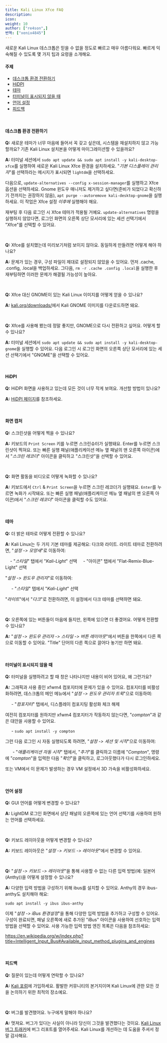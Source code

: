```yaml
---
title: Kali Linux Xfce FAQ
description:
icon:
weight: 10
author: ["re4son",]
번역: ["xenix4845"]
---
```


새로운 Kali Linux 데스크톱은 믿을 수 없을 정도로 빠르고 매우 아름다워요. 빠르게 익숙해질 수 있도록 몇 가지 팁과 요령을 소개해요.

#### 주제

- [데스크톱 환경 전환하기](#switch-desktop-environments)
- [HiDPI](#hidpi)
- [테마](#theme)
- [터미널이 표시되지 않을 때](#no-terminal-showing-up)
- [언어 설정](#language-settings)
- [피드백](#feedback)

&nbsp;
&nbsp;
&nbsp;

#### 데스크톱 환경 전환하기

**Q:** 새로운 테마가 너무 마음에 들어서 꼭 갖고 싶은데, 시스템을 재설치하지 않고 가능할까요? 기존 Kali Linux 설치본을 어떻게 마이그레이션할 수 있을까요?

**A:** 터미널 세션에서 `sudo apt update && sudo apt install -y kali-desktop-xfce`를 실행하여 새로운 Kali Linux Xfce 환경을 설치하세요. "*기본 디스플레이 관리자*"를 선택하라는 메시지가 표시되면 `lightdm`을 선택하세요.

다음으로, `update-alternatives --config x-session-manager`를 실행하고 Xfce 옵션을 선택하세요. Gnome 윈도우 매니저도 제거하고 싶다면(준비가 되었다고 확신하기 전까지는 권장하지 않음), `apt purge --autoremove kali-desktop-gnome`을 실행하세요. 이 작업은 Xfce 설정 *이후에* 실행해야 해요.

재부팅 후 다음 로그인 시 Xfce 테마가 적용될 거예요. `update-alternatives` 명령을 실행하지 않았다면, 로그인 화면의 오른쪽 상단 모서리에 있는 세션 선택기에서 "Xfce"를 선택할 수 있어요.

&nbsp;
&nbsp;

**Q:** Xfce를 설치했는데 미리보기처럼 보이지 않아요. 동일하게 만들려면 어떻게 해야 하나요?

**A:** 문제가 있는 경우, 구성 파일이 제대로 설정되지 않았을 수 있어요. 먼저 .cache, .config, .local을 백업하세요. 그다음, `rm -r .cache .config .local`을 실행한 후 재부팅하면 이러한 문제가 해결될 가능성이 높아요.

&nbsp;
&nbsp;

**Q:** Xfce 대신 GNOME이 있는 Kali Linux 이미지를 어떻게 얻을 수 있나요?

**A:** [kali.org/downloads/](/get-kali/)에서 Kali GNOME 이미지를 다운로드하면 돼요.

&nbsp;
&nbsp;

**Q:** Xfce를 사용해 봤는데 정말 좋지만, GNOME으로 다시 전환하고 싶어요. 어떻게 할 수 있나요?

**A:** 터미널 세션에서 `sudo apt update && sudo apt install -y kali-desktop-gnome`을 실행할 수 있어요.
다음 로그인 시 로그인 화면의 오른쪽 상단 모서리에 있는 세션 선택기에서 "GNOME"을 선택할 수 있어요.

&nbsp;
&nbsp;

#### HiDPI

**Q:** HiDPI 화면을 사용하고 있는데 모든 것이 너무 작게 보여요. 개선할 방법이 있나요?

**A:** [HiDPI 페이지](/docs/general-use/hidpi/)를 참조하세요.

&nbsp;
&nbsp;

#### 화면 캡처

**Q:** 스크린샷을 어떻게 찍을 수 있나요?

**A:** 키보드의 `Print Screen` 키를 누르면 스크린슈터가 실행돼요. Enter를 누르면 스크린샷이 찍혀요. 또는 빠른 실행 패널(애플리케이션 메뉴 옆 패널의 맨 오른쪽 아이콘)에서 "*스크린 레코더*" 아이콘을 클릭하고 "스크린샷"을 선택할 수 있어요.

&nbsp;
&nbsp;

**Q:** 화면 활동을 비디오로 어떻게 녹화할 수 있나요?

**A:** 키보드에서 `Ctrl` & `Print Screen`을 누르면 스크린 레코더가 실행돼요. `Enter`를 누르면 녹화가 시작돼요. 또는 빠른 실행 패널(애플리케이션 메뉴 옆 패널의 맨 오른쪽 아이콘)에서 "*스크린 레코더*" 아이콘을 클릭할 수도 있어요.

&nbsp;
&nbsp;

#### 테마

**Q:** 더 밝은 테마로 어떻게 전환할 수 있나요?

**A:** Kali Linux는 두 가지 기본 테마를 제공해요: 다크와 라이트.
라이트 테마로 전환하려면,
"*설정 -> 모양새*"로 이동하여:

&nbsp;&nbsp;&nbsp;&nbsp;\- "*스타일*" 탭에서 "*Kali-Light*" 선택
&nbsp;&nbsp;&nbsp;&nbsp;\- "아이콘" 탭에서 "Flat-Remix-Blue-Light" 선택

"*설정 -> 윈도우 관리자*"로 이동하여:

&nbsp;&nbsp;&nbsp;&nbsp;&nbsp;\- "*스타일*" 탭에서 "*Kali-Light*" 선택

"*라이트*"에서 "*다크*"로 전환하려면, 이 설정에서 다크 테마를 선택하면 돼요.

&nbsp;
&nbsp;

**Q:** 오른쪽에 있는 버튼들이 마음에 들지만, 왼쪽에 있으면 더 좋겠어요. 어떻게 전환할 수 있나요?

**A:** "*설정 -> 윈도우 관리자 -> 스타일 -> 버튼 레이아웃*"에서 버튼을 한쪽에서 다른 쪽으로 이동할 수 있어요. "Title" 단어의 다른 쪽으로 끌어다 놓기만 하면 돼요.

&nbsp;
&nbsp;

#### 터미널이 표시되지 않을 때

**Q:** 터미널을 실행하려고 할 때 창은 나타나지만 내용이 비어 있어요, 왜 그런가요?

**A:** 그래픽과 사용 중인 xfwm4 컴포지터에 문제가 있을 수 있어요.
컴포지터를 비활성화하려면,
데스크톱의 메인 메뉴에서 "*설정 -> 윈도우 관리자 트윅*"으로 이동하여:

&nbsp;&nbsp;&nbsp;&nbsp;&nbsp;\- "*컴포지터*" 탭에서, 디스플레이 컴포지팅 활성화 체크 해제

여전히 컴포지터를 원하지만 xfwm4 컴포지터가 작동하지 않는다면, "*compton*"과 같은 대안을 사용할 수 있어요.

&nbsp;&nbsp;&nbsp;&nbsp;&nbsp;\- `sudo apt install -y compton`

그런 다음 로그인 시 자동 실행되도록 하려면,
"*설정 -> 세션 및 시작*"으로 이동하여:

&nbsp;&nbsp;&nbsp;&nbsp;&nbsp;&nbsp;\- "*애플리케이션 자동 시작*" 탭에서, "*추가*"를 클릭하고 이름에 "*Compton*", 명령에 "*compton*"을 입력한 다음 "*확인*"을 클릭하고, 로그아웃했다가 다시 로그인하세요.

또는 VM에서 이 문제가 발생하는 경우 VM 설정에서 3D 가속을 비활성화하세요.

&nbsp;

#### 언어 설정

**Q:** GUI 언어를 어떻게 변경할 수 있나요?

**A:** LightDM 로그인 화면에서 상단 패널의 오른쪽에 있는 언어 선택기를 사용하여 원하는 언어를 선택하세요.

&nbsp;&nbsp;&nbsp;

**Q:** 키보드 레이아웃을 어떻게 변경할 수 있나요?

**A:** 키보드 레이아웃은 "*설정 -> 키보드 -> 레이아웃*"에서 변경할 수 있어요.

&nbsp;

**Q:** "*설정 -> 키보드 -> 레이아웃*"을 통해 사용할 수 없는 다른 입력 방법(예: 일본어(Anthy))을 어떻게 설정할 수 있나요?

**A:** 다양한 입력 방법을 구성하기 위해 ibus를 설치할 수 있어요. Anthy의 경우 ibus-anthy도 설치해야 해요:

`sudo apt install -y ibus ibus-anthy`

이제 "*설정 -> iBus 환경설정*"을 통해 다양한 입력 방법을 추가하고 구성할 수 있어요.
구성이 완료되면, 패널 오른쪽에 새로 추가된 "iBus" 아이콘을 사용하여 선호하는 입력 방법을 선택할 수 있어요.
사용 가능한 입력 방법 엔진 목록은 다음을 참조하세요:

https://en.wikipedia.org/w/index.php?title=Intelligent_Input_Bus#Available_input_method_plugins_and_engines

&nbsp;

#### 피드백

**Q:** 질문이 있는데 어떻게 연락할 수 있나요?

**A:** [Kali 포럼](https://forums.kali.org/)에 가입하세요. 활발한 커뮤니티의 본거지이며 Kali Linux에 관한 모든 것을 논의하기 위한 최적의 장소예요.

&nbsp;
&nbsp;

**Q:** 버그를 발견했어요. 누구에게 말해야 하나요?

**A:** 멋져요. 버그가 있다는 사실이 아니라 당신이 그것을 발견했다는 것이요. [Kali Linux 버그 트래커](https://bugs.kali.org/)에 버그 리포트를 열어주세요. Kali Linux를 개선하는 데 도움을 주셔서 정말 감사해요.
